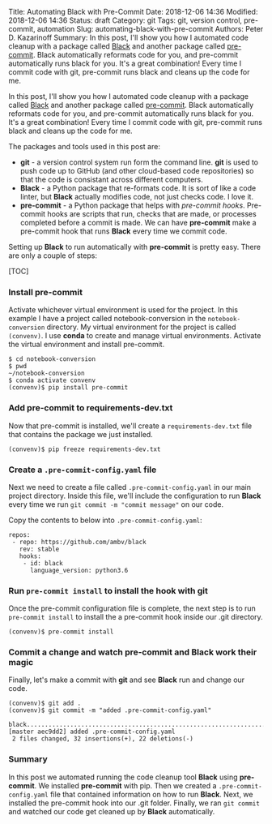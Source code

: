 Title: Automating Black with Pre-Commit
Date: 2018-12-06 14:36
Modified: 2018-12-06 14:36
Status: draft
Category: git
Tags: git, version control, pre-commit, automation
Slug: automating-black-with-pre-commit
Authors: Peter D. Kazarinoff
Summary: In this post, I'll show you how I automated code cleanup with a package called [Black](https://github.com/ambv/black) and another package called [pre-commit](https://pre-commit.com/#intro). Black automatically reformats code for you, and pre-commit automatically runs black for you. It's a great combination! Every time I commit code with git, pre-commit runs black and cleans up the code for me. 

In this post, I'll show you how I automated code cleanup with a package called [Black](https://github.com/ambv/black) and another package called [pre-commit](https://pre-commit.com/#intro). Black automatically reformats code for you, and pre-commit automatically runs black for you. It's a great combination! Every time I commit code with git, pre-commit runs black and cleans up the code for me.

The packages and tools used in this post are:

* **git** - a version control system run form the command line. **git** is used to push code up to GitHub (and other cloud-based code repositories) so that the code is consistant across different computers. 
* **Black** - a Python package that re-formats code. It is sort of like a code linter, but **Black** actually modifies code, not just checks code. I love it.
* **pre-commit** - a Python package that helps with _pre-commit hooks_. Pre-commit hooks are scripts that run, checks that are made, or processes completed before a commit is made. We can have **pre-commit** make a pre-commit hook that runs **Black** every time we commit code.

Setting up **Black** to run automatically with **pre-commit** is pretty easy. There are only a couple of steps:

[TOC]

### Install pre-commit

Activate whichever virtual environment is used for the project. In this example I have a project called notebook-conversion in the ```notebook-conversion``` directory. My virtual environment for the project is called ```(convenv)```. I use **conda** to create and manage virtual environments. Activate the virtual environment and install pre-commit.

```text
$ cd notebook-conversion
$ pwd
~/notebook-conversion
$ conda activate convenv
(convenv)$ pip install pre-commit
```

### Add pre-commit to requirements-dev.txt

Now that pre-commit is installed, we'll create a ```requirements-dev.txt``` file that contains the package we just installed. 

```text
(convenv)$ pip freeze requirements-dev.txt
```

### Create a ```.pre-commit-config.yaml``` file

Next we need to create a file called ```.pre-commit-config.yaml``` in our main project directory. Inside this file, we'll include the configuration to run **Black** every time we run ```git commit -m "commit message"``` on our code. 

Copy the contents to below into ```.pre-commit-config.yaml```:

```text
repos:
 - repo: https://github.com/ambv/black
   rev: stable
   hooks:
    - id: black
      language_version: python3.6
```

### Run ```pre-commit install``` to install the hook with git

Once the pre-commit configuration file is complete, the next step is to run ```pre-commit install``` to install the a pre-commit hook inside our .git directory.

```text
(convenv)$ pre-commit install
```

### Commit a change and watch **pre-commit** and **Black** work their magic

Finally, let's make a commit with **git** and see **Black** run and change our code.

```text
(convenv)$ git add .
(convenv)$ git commit -m "added .pre-commit-config.yaml"

black....................................................................Passed
[master aec9dd2] added .pre-commit-config.yaml
 2 files changed, 32 insertions(+), 22 deletions(-)

```

### Summary

In this post we automated running the code cleanup tool **Black** using **pre-commit**. We installed **pre-commit** with pip. Then we created a ```.pre-commit-config.yaml``` file that contained information on how to run **Black**. Next, we installed the pre-commit hook into our .git folder. Finally, we ran ```git commit``` and watched our code get cleaned up by **Black** automatically. 